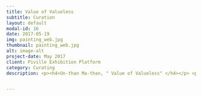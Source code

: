 ```yaml
---
title: Value of Valueless
subtitle: Curation
layout: default
modal-id: 16
date: 2017-05-19
img: painting_web.jpg
thumbnail: painting_web.jpg
alt: image-alt
project-date: May 2017
client: Piville Exhibition Platform
category: Curating
description: <p><h4>Un-than Ma-than, " Value of Valueless" </h4></p> <p> I usually do a lot of "useless things". I make installation art and drawings. There are tons of drawings at home that are covered in dust, but I still make sketches. <img src="img/portfolio/painting2_web.jpg" class="img-responsive img-centered" alt="">One day, I began to question these behaviors. Why am I carried away by these personal works of art rather than on productive works that society pursues to weigh the profitability of it? What kind of attraction keeps people from continuing their own creative activities? I arranged an exhibition on curiosity and desire to collect works from creatives and interview them.</p><img src="img/portfolio/un2.jpg" class="img-responsive img-centered" alt=""> <p>I collected works from people who created their works by making their own 'obnoxious things'. Some of the exhibitors made songs, and some made card games out of Korea’s political issues. The works of so many people gathered; a person who gives handmade calendar to others, a girl who makes beautiful earrings, people who paints, people who writes poetry, calligraphy,  makes magazines, and so on.</p> <img src="img/portfolio/un1.jpg" class="img-responsive img-centered" alt=""> <p>"I was moved by the energy and a unique concentration and enthusiasm of the artists.” One of my acquaintances commented after seeing the exhibition. All the works contained the enthusiasm and vitality of the creator. Their passion conveyed to the audience.</p><img src="img/portfolio/un4.jpg" class="img-responsive img-centered" alt=""> <p>Perhaps what is judged to be useless and worthless is more worthy to an individual’s life than reasonable calculations. The present age pursues rational human character. They say to plan before acting and invest in something economically valuable. But the activities that make our lives colorful are never 'profitable'. Even if others say it is useless, 'obnoxious things', ‘hobbies’, and 'obsession' bring enthusiasm to the daily life. 'Obnoxious things' are never worthless. It gives us the power to infuse life into our lives and lead it in our own way. It stimulates other senses in life.</p> <img src="img/portfolio/un5.jpg" class="img-responsive img-centered" alt="">


---
```

